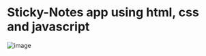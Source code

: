 # Sticky-Notes app using html, css and javascript
![image](https://github.com/xautik/Sticky-Notes/assets/106868727/ce59b84c-e4cd-40db-b2f2-27c8e326e8be)
